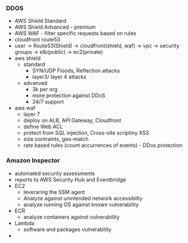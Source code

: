 ### DDOS
* AWS Shield Standard
* AWS Shield Advanced - premium 
* AWS WAF - filter specific requests based on rules
* cloudfront route53
* user -> Route53(Shield) -> cloudfront(shield, waf) -> vpc -> security groups -> elb(public) -> ec2(private)
* aws shield
  * standard
    * SYN/UDP Floods, Reflection attacks 
    * layer3/ layer 4 attacks
  * advanved
    * 3k per org
    * more protection against DDoS
    * 24/7 support   
* aws waf
  * layer 7
  *  deploy on ALB, API Gateway, Cloudfront
  *  define Web ACL 
  *  protect from SQL injection, Cross-site scriptiny XSS
  *  size contraints, geo-match 
  *  rate based rules (count accurrences of events) - DDos protection
### Amazon Inspector
* automated security assessments
* reports to AWS Security Hub and Eventbridge
* EC2
  * leveraring the SSM agent
  * Analyze against unintended network accessibilty
  * analyze running OS against known vulnerability
* ECR 
  * analyze containers against vulnerability
* Lambda
  * software and packages vulnerability
 * 

